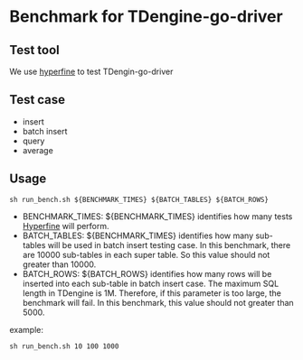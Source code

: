 # Benchmark for TDengine-go-driver

## Test tool

We use [hyperfine](https://github.com/sharkdp/hyperfine) to test TDengin-go-driver

## Test case

- insert
- batch insert
- query
- average

## Usage

```shell
sh run_bench.sh ${BENCHMARK_TIMES} ${BATCH_TABLES} ${BATCH_ROWS}
```

- BENCHMARK_TIMES: ${BENCHMARK_TIMES} identifies how many tests [Hyperfine](https://github.com/sharkdp/hyperfine) will
  perform.
- BATCH_TABLES: ${BENCHMARK_TIMES} identifies how many sub-tables will be used in batch insert testing case. In this
  benchmark, there are 10000 sub-tables in each super table. So this value should not greater than 10000.
- BATCH_ROWS: ${BATCH_ROWS} identifies how many rows will be inserted into each sub-table in batch insert case.
  The maximum SQL length in TDengine is 1M. Therefore, if this parameter is too large, the benchmark will fail. In this
  benchmark, this value should not greater than 5000.

example:

```shell
sh run_bench.sh 10 100 1000
```
